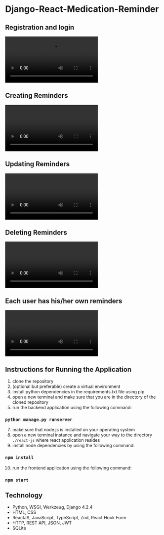 # Django-React-Medication-Reminder
## Registration and login
<video src="https://github.com/ambientWave/Django-React-Medication-Reminder/assets/140031905/1475c58d-eabd-4be9-b2c1-0e0429553d0a"></video>
## Creating Reminders
<video src="https://github.com/ambientWave/Django-React-Medication-Reminder/assets/140031905/101f5638-32ca-4bc4-8b68-d39262e66b31"></video>
## Updating Reminders
<video src="https://github.com/ambientWave/Django-React-Medication-Reminder/assets/140031905/f688b089-0f22-4e1a-9d77-134ba2ce95f1"></video>
## Deleting Reminders
<video src="https://github.com/ambientWave/Django-React-Medication-Reminder/assets/140031905/7568c064-ced0-4b03-944d-b37df000b7e5"></video>
## Each user has his/her own reminders 
<video src="https://github.com/ambientWave/Django-React-Medication-Reminder/assets/140031905/4754574f-81d4-4e2e-a80d-f51d45ea303b"></video>
## Instructions for Running the Application
1. clone the repository
2. (optional but preferable) create a virtual environment
3. install python dependencies in the requirements.txt file using pip
5. open a new terminal and make sure that you are in the directory of the cloned repository
6. run the backend application using the following command:

### `python manage.py runserver`

7. make sure that node.js is installed on your operating system
8. open a new terminal instance and navigate your way to the directory `./react-js` where react application resides
9. install node dependencies by using the following command:

### `npm install`

10. run the frontend application using the following command:

### `npm start`

## Technology
- Python, WSGI, Werkzeug, Django 4.2.4
- HTML, CSS
- ReactJS, JavaScript, TypeScript, Zod, React Hook Form
- HTTP, REST API, JSON, JWT
- SQLite

